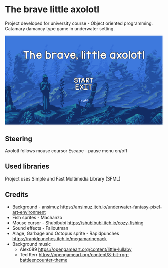 # The brave little axolotl
Project developed for university course - Object oriented programming.\
Catamary damancy type game in underwater setting.

![image](titlescreen.png)

## Steering
Axolotl follows mouse coursor
Escape - pause menu on/off

## Used libraries
Project uses Simple and Fast Multimedia Library (SFML)

## Credits
+ Background - ansimuz https://ansimuz.itch.io/underwater-fantasy-pixel-art-environment
+ Fish sprites - Machanzo
+ Mouse cursor - Shubibubi https://shubibubi.itch.io/cozy-fishing
+ Sound effects - Falloutman
+ Alage, Garbage and Octopus sprite - Rapidpunches https://rapidpunches.itch.io/megamarinepack
+ Background music
	+ Alex089 https://opengameart.org/content/little-lullaby
	+ Ted Kerr https://opengameart.org/content/8-bit-rpg-battleencounter-theme
